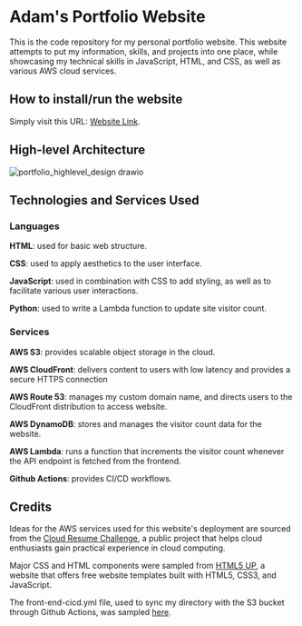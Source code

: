 # Adam's Portfolio Website

This is the code repository for my personal portfolio website. This website attempts to put my information, skills, and projects into one place, while showcasing my technical skills in JavaScript, HTML, and CSS, as well as various AWS cloud services.

## How to install/run the website
Simply visit this URL: [Website Link](https://portfolio.adamwu.dev/).

## High-level Architecture
![portfolio_highlevel_design drawio](https://github.com/minebreak28/Portfolio-Website/assets/78050276/6cc54455-9d29-4d5e-879c-fa7556fdd4fc)

## Technologies and Services Used

### Languages

**HTML**: used for basic web structure.

**CSS**: used to apply aesthetics to the user interface.

**JavaScript**: used in combination with CSS to add styling, as well as to facilitate various user interactions.

**Python**: used to write a Lambda function to update site visitor count.

### Services

**AWS S3**: provides scalable object storage in the cloud.

**AWS CloudFront**: delivers content to users with low latency and provides a secure HTTPS connection

**AWS Route 53**: manages my custom domain name, and directs users to the CloudFront distribution to access website.

**AWS DynamoDB**: stores and manages the visitor count data for the website.

**AWS Lambda**: runs a function that increments the visitor count whenever the API endpoint is fetched from the frontend.

**Github Actions**: provides CI/CD workflows.

## Credits

Ideas for the AWS services used for this website's deployment are sourced from the [Cloud Resume Challenge](https://cloudresumechallenge.dev/docs/the-challenge/aws/), a public project that helps cloud enthusiasts gain practical experience in cloud computing.

Major CSS and HTML components were sampled from [HTML5 UP](https://html5up.net/stellar), a website that offers free website templates built with HTML5, CSS3, and JavaScript.

The front-end-cicd.yml file, used to sync my directory with the S3 bucket through Github Actions, was sampled [here](https://github.com/jakejarvis/s3-sync-action).
